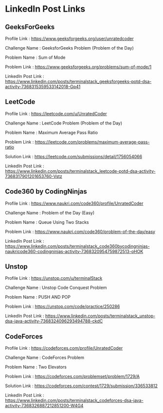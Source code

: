 # LinkedIn Post Links

## GeeksForGeeks

Profile Link : https://www.geeksforgeeks.org/user/unratedcoder

Challenge Name : GeeksforGeeks Problem (Problem of the Day)

Problem Name : Sum of Mode

Problem Link : https://www.geeksforgeeks.org/problems/sum-of-mode/1

LinkedIn Post Link : https://www.linkedin.com/posts/terminalstack_geeksforgeeks-potd-dsa-activity-7368315359533142018-Gp41

## LeetCode

Profile Link : https://leetcode.com/u/UnratedCoder

Challenge Name : LeetCode Problem (Problem of the Day)

Problem Name : Maximum Average Pass Ratio

Problem Link : https://leetcode.com/problems/maximum-average-pass-ratio

Solution Link : https://leetcode.com/submissions/detail/1756054066

LinkedIn Post Link : https://www.linkedin.com/posts/terminalstack_leetcode-potd-dsa-activity-7368317901201653760-Vstz

## Code360 by CodingNinjas

Profile Link : https://www.naukri.com/code360/profile/UnratedCoder

Challenge Name : Problem of the Day (Easy)

Problem Name : Queue Using Two Stacks

Problem Link : https://www.naukri.com/code360/problem-of-the-day/easy

LinkedIn Post Link : https://www.linkedin.com/posts/terminalstack_code360bycodingninjas-naukricode360-codingninjas-activity-7368320954759872513-oHOK

## Unstop

Profile Link : https://unstop.com/u/terminalStack

Challenge Name : Unstop Code Conquest Problem

Problem Name : PUSH AND POP

Problem Link : https://unstop.com/code/practice/250286

LinkedIn Post Link : https://www.linkedin.com/posts/terminalstack_unstop-dsa-java-activity-7368324096293494788-ckdC

## CodeForces

Profile Link : https://codeforces.com/profile/UnratedCoder

Challenge Name : CodeForces Problem

Problem Name : Two Elevators

Problem Link : https://codeforces.com/problemset/problem/1729/A

Solution Link : https://codeforces.com/contest/1729/submission/336533812

LinkedIn Post Link : https://www.linkedin.com/posts/terminalstack_codeforces-dsa-java-activity-7368326887212851200-W4G4

